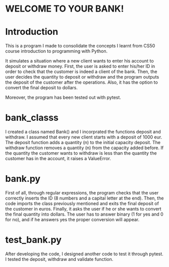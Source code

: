 # WELCOME TO YOUR BANK!

# Introduction

This is a program I made to consolidate the concepts I learnt from CS50 course introduction to programming with Python.

It simulates a situation where a new client wants to enter his account to deposit or withdraw money. First, the user is asked to enter his/her ID in order to check that the customer is indeed a client of the bank.
Then, the user decides the quantity to deposit or withdraw and the program outputs the deposit of the customer after the operations. Also, it has the option to convert the final deposit to dollars.

Moreover, the program has been tested out with pytest. 


# bank_classs

I created a class named Bank() and I incorprated the functions deposit and withdraw. I assumed that every new client starts with a deposit of 1000 eur. 
The deposit function adds a quantity (n) to the initial capacity deposit. 
The withdraw function removes a quantity (n) from the capacity added before. If the quantity the customer wants to withdraw is less than the quantity the customer has in the account, it raises a ValueError. 

# bank.py
 
First of all, through regular expressions, the program checks that the user correctly inserts the ID (8 numbers and a capital letter at the end). 
Then, the code imports the class previously mentioned and exits the final deposit of the customer in euros. 
Finally, it asks the user if he or she wants to convert the final quantity into dollars. The user has to answer binary  (1 for yes and 0 for no), and if he answers yes the proper conversion will appear. 

# test_bank.py

After developing the code, I designed another code to test it through pytest. I tested the deposit, withdraw and validate function. 


